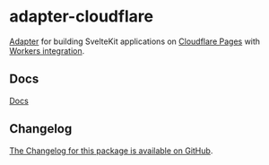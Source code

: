 # adapter-cloudflare

[Adapter](https://kit.svelte.dev/docs/building-your-app) for building SvelteKit applications on [Cloudflare Pages](https://developers.cloudflare.com/pages/) with [Workers integration](https://developers.cloudflare.com/pages/platform/functions).

## Docs

[Docs](https://kit.svelte.dev/docs/adapter-cloudflare)

## Changelog

[The Changelog for this package is available on GitHub](https://github.com/sveltejs/kit/blob/main/packages/adapter-cloudflare/CHANGELOG.md).
